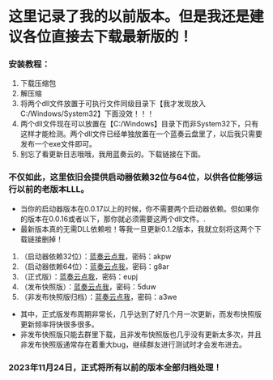 # 这里记录了我的以前版本。但是我还是建议各位直接去下载最新版的！

### 安装教程：

1. 下载压缩包
2. 解压缩
3. 将两个dll文件放置于可执行文件同级目录下【我才发现放入C:/Windows/System32】下面没效！！！
4. 两个dll文件现在可以放置在【C:/Windows】目录下而非System32下，只有这样才能检测。两个dll文件已经单独放置在一个蓝奏云盘里了，以后我只需要发布一个exe文件即可。
5. 别忘了看更新日志哦哦，我用蓝奏云的。下载链接在下面。

### 不仅如此，这里依旧会提供启动器依赖32位与64位，以供各位能够运行以前的老版本LLL。

- 当你的启动器版本在0.0.17以上的时候，你不需要两个启动器依赖。但如果你的版本在0.0.16或者以下，那你就必须需要这两个dll文件。.
- 最新版本真的无需DLL依赖啦！等我一旦更新0.1.2版本，我就立刻将这两个下载链接删掉！

1. （启动器依赖32位）：[蓝奏云点我](https://wwdy.lanzouj.com/b023j20da)，密码：akpw
2. （启动器依赖64位）：[蓝奏云点我](https://wwdy.lanzouj.com/b023j20eb)，密码：g8ar
3. （正式版）：[蓝奏云点我](https://wwc.lanzouq.com/b020zvisf)，密码：eupj
4. （发布快照版）：[蓝奏云点我](https://wwdy.lanzouf.com/b022lz4wh)，密码：5duw
5. （非发布快照版归档）：[蓝奏云点我](https://wwc.lanzouq.com/b021889pe)，密码：a3we

- 其中，正式版发布周期非常长，几乎达到了好几个月一次更新，而发布快照版更新频率将快很多很多。
- 非发布快照版只能去群里下载，且非发布快照版也几乎没有更新太多次，并且非发布快照版通常存在着重大bug，继续群友进行测试时才会发布进去。

### 2023年11月24日，正式将所有以前的版本全部归档处理！